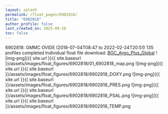```yaml
---
layout: splash
permalink: /float_pages/6902818/
title: "6902818"
author_profile: false
last_created_on: 2025-09-26
toc: false
---
```

 
6902818: GMMC OVIDE (2018-07-04T08:47 to 2022-02-24T20:51)
135 profiles completed
Individual float file download: [BGC_Argo_Plus_Global](https://ftp.soest.hawaii.edu/bgc_argo_plus/Individual_Floats/outliers_removed/6902818_Sprof_processed.nc)
![img-png]({{ site.url }}{{ site.baseurl }}/assets/images/float_figures/6902818/01_6902818_map.png
![img-png]({{ site.url }}{{ site.baseurl }}/assets/images/float_figures/6902818/6902818_DOXY.png
![img-png]({{ site.url }}{{ site.baseurl }}/assets/images/float_figures/6902818/6902818_PRES.png
![img-png]({{ site.url }}{{ site.baseurl }}/assets/images/float_figures/6902818/6902818_PSAL.png
![img-png]({{ site.url }}{{ site.baseurl }}/assets/images/float_figures/6902818/6902818_TEMP.png
